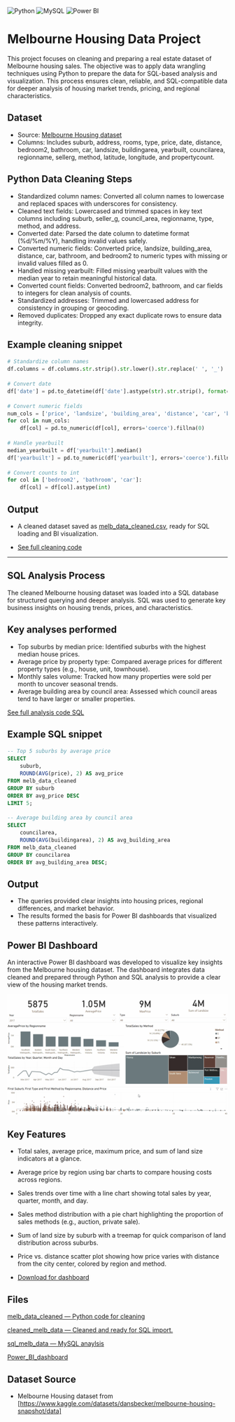 ![Python](https://img.shields.io/badge/Python-3776AB.svg?style=for-the-badge&logo=Python&logoColor=white)
![MySQL](https://img.shields.io/badge/mysql-%2300f.svg?style=for-the-badge&logo=mysql&logoColor=white)
![Power BI](https://img.shields.io/badge/power_bi-F2C811?style=for-the-badge&logo=powerbi&logoColor=black)

# Melbourne Housing Data Project

This project focuses on cleaning and preparing a real estate dataset of Melbourne housing sales. The objective was to apply data wrangling techniques using Python to prepare the data for SQL-based analysis and visualization. This process ensures clean, reliable, and SQL-compatible data for deeper analysis of housing market trends, pricing, and regional characteristics.


## Dataset

- Source: [Melbourne Housing dataset](https://github.com/kChe626/Melbourne-Housing-Project/blob/main/melb_data.csv)
- Columns: Includes suburb, address, rooms, type, price, date, distance, bedroom2, bathroom, car, landsize, buildingarea, yearbuilt, councilarea, regionname, sellerg, method, latitude, longitude, and propertycount.

## Python Data Cleaning Steps

- Standardized column names: Converted all column names to lowercase and replaced spaces with underscores for consistency.
- Cleaned text fields: Lowercased and trimmed spaces in key text columns including suburb, seller_g, council_area, regionname, type, method, and address.
- Converted date: Parsed the date column to datetime format (%d/%m/%Y), handling invalid values safely.
- Converted numeric fields: Converted price, landsize, building_area, distance, car, bathroom, and bedroom2 to numeric types with missing or invalid values filled as 0.
- Handled missing yearbuilt: Filled missing yearbuilt values with the median year to retain meaningful historical data.
- Converted count fields: Converted bedroom2, bathroom, and car fields to integers for clean analysis of counts.
- Standardized addresses: Trimmed and lowercased address for consistency in grouping or geocoding.
- Removed duplicates: Dropped any exact duplicate rows to ensure data integrity.

## Example cleaning snippet
```python
# Standardize column names
df.columns = df.columns.str.strip().str.lower().str.replace(' ', '_')

# Convert date
df['date'] = pd.to_datetime(df['date'].astype(str).str.strip(), format='%d/%m/%Y', errors='coerce')

# Convert numeric fields
num_cols = ['price', 'landsize', 'building_area', 'distance', 'car', 'bathroom', 'bedroom2']
for col in num_cols:
    df[col] = pd.to_numeric(df[col], errors='coerce').fillna(0)

# Handle yearbuilt
median_yearbuilt = df['yearbuilt'].median()
df['yearbuilt'] = pd.to_numeric(df['yearbuilt'], errors='coerce').fillna(median_yearbuilt)

# Convert counts to int
for col in ['bedroom2', 'bathroom', 'car']:
    df[col] = df[col].astype(int)
```
## Output
- A cleaned dataset saved as [melb_data_cleaned.csv](https://github.com/kChe626/Melbourne-Housing-Project/blob/main/melb_data_cleaned.xls), ready for SQL loading and BI visualization.


- [See full cleaning code](https://github.com/kChe626/Melbourne-Housing-Project/blob/main/melb_data_cleaned.ipynb)
---

##  SQL Analysis Process
The cleaned Melbourne housing dataset was loaded into a SQL database for structured querying and deeper analysis. SQL was used to generate key business insights on housing trends, prices, and characteristics.

## Key analyses performed
- Top suburbs by median price: Identified suburbs with the highest median house prices.
- Average price by property type: Compared average prices for different property types (e.g., house, unit, townhouse).
- Monthly sales volume: Tracked how many properties were sold per month to uncover seasonal trends.
- Average building area by council area: Assessed which council areas tend to have larger or smaller properties.

[See full analysis code SQL](https://github.com/kChe626/Melbourne-Housing-Project/blob/main/sql_melb_data.sql)

## Example SQL snippet
```sql
-- Top 5 suburbs by average price
SELECT 
    suburb,
    ROUND(AVG(price), 2) AS avg_price
FROM melb_data_cleaned
GROUP BY suburb
ORDER BY avg_price DESC
LIMIT 5;

-- Average building area by council area
SELECT 
    councilarea,
    ROUND(AVG(buildingarea), 2) AS avg_building_area
FROM melb_data_cleaned
GROUP BY councilarea
ORDER BY avg_building_area DESC;
```
## Output
- The queries provided clear insights into housing prices, regional differences, and market behavior.
- The results formed the basis for Power BI dashboards that visualized these patterns interactively.

## Power BI Dashboard

An interactive Power BI dashboard was developed to visualize key insights from the Melbourne housing dataset. The dashboard integrates data cleaned and prepared through Python and SQL analysis to provide a clear view of the housing market trends.

![Dashboard](https://github.com/kChe626/Melbourne-Housing-Project/blob/main/Housing_Dashboard.gif)

## Key Features

- Total sales, average price, maximum price, and sum of land size indicators at a glance.
- Average price by region using bar charts to compare housing costs across regions.
- Sales trends over time with a line chart showing total sales by year, quarter, month, and day.
- Sales method distribution with a pie chart highlighting the proportion of sales methods (e.g., auction, private sale).
- Sum of land size by suburb with a treemap for quick comparison of land distribution across suburbs.
- Price vs. distance scatter plot showing how price varies with distance from the city center, colored by region and method.

- [Download for dashboard](https://github.com/kChe626/Melbourne-Housing-Project/blob/main/Power_Bi_melb_data.pbix)
  
## Files

[melb_data_cleaned — Python code for cleaning](https://github.com/kChe626/Melbourne-Housing-Project/blob/main/melb_data_cleaned.ipynb)

[cleaned_melb_data — Cleaned and ready for SQL import.](https://github.com/kChe626/Melbourne-Housing-Project/blob/main/melb_data_cleaned.xls)

[sql_melb_data — MySQL anaylsis](https://github.com/kChe626/Melbourne-Housing-Project/blob/main/sql_melb_data.sql)

[Power_BI_dashboard](https://github.com/kChe626/Melbourne-Housing-Project/blob/main/Power_Bi_melb_data.pbix)

## Dataset Source

- Melbourne Housing dataset from [https://www.kaggle.com/datasets/dansbecker/melbourne-housing-snapshot/data]


